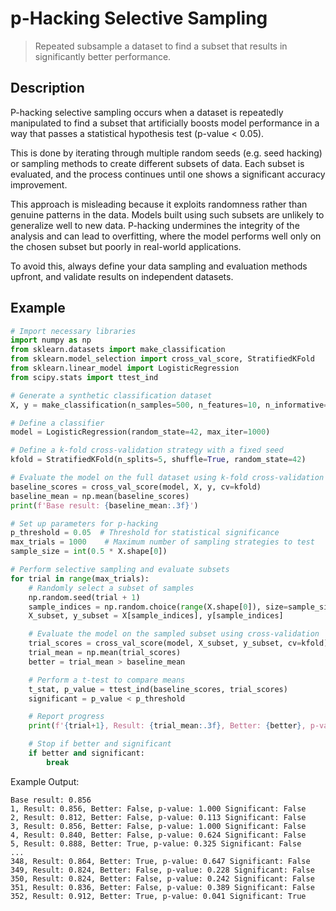 # p-Hacking Selective Sampling

> Repeated subsample a dataset to find a subset that results in significantly better performance.

## Description

P-hacking selective sampling occurs when a dataset is repeatedly manipulated to find a subset that artificially boosts model performance in a way that passes a statistical hypothesis test (p-value < 0.05).

This is done by iterating through multiple random seeds (e.g. seed hacking) or sampling methods to create different subsets of data. Each subset is evaluated, and the process continues until one shows a significant accuracy improvement.

This approach is misleading because it exploits randomness rather than genuine patterns in the data. Models built using such subsets are unlikely to generalize well to new data. P-hacking undermines the integrity of the analysis and can lead to overfitting, where the model performs well only on the chosen subset but poorly in real-world applications.

To avoid this, always define your data sampling and evaluation methods upfront, and validate results on independent datasets.

## Example

```python
# Import necessary libraries
import numpy as np
from sklearn.datasets import make_classification
from sklearn.model_selection import cross_val_score, StratifiedKFold
from sklearn.linear_model import LogisticRegression
from scipy.stats import ttest_ind

# Generate a synthetic classification dataset
X, y = make_classification(n_samples=500, n_features=10, n_informative=5, n_redundant=5, random_state=42)

# Define a classifier
model = LogisticRegression(random_state=42, max_iter=1000)

# Define a k-fold cross-validation strategy with a fixed seed
kfold = StratifiedKFold(n_splits=5, shuffle=True, random_state=42)

# Evaluate the model on the full dataset using k-fold cross-validation
baseline_scores = cross_val_score(model, X, y, cv=kfold)
baseline_mean = np.mean(baseline_scores)
print(f'Base result: {baseline_mean:.3f}')

# Set up parameters for p-hacking
p_threshold = 0.05  # Threshold for statistical significance
max_trials = 1000    # Maximum number of sampling strategies to test
sample_size = int(0.5 * X.shape[0])

# Perform selective sampling and evaluate subsets
for trial in range(max_trials):
    # Randomly select a subset of samples
    np.random.seed(trial + 1)
    sample_indices = np.random.choice(range(X.shape[0]), size=sample_size, replace=False)
    X_subset, y_subset = X[sample_indices], y[sample_indices]

    # Evaluate the model on the sampled subset using cross-validation
    trial_scores = cross_val_score(model, X_subset, y_subset, cv=kfold)
    trial_mean = np.mean(trial_scores)
    better = trial_mean > baseline_mean

    # Perform a t-test to compare means
    t_stat, p_value = ttest_ind(baseline_scores, trial_scores)
    significant = p_value < p_threshold

    # Report progress
    print(f'{trial+1}, Result: {trial_mean:.3f}, Better: {better}, p-value: {p_value:.3f} Significant: {significant}')

    # Stop if better and significant
    if better and significant:
        break
```

Example Output:

```text
Base result: 0.856
1, Result: 0.856, Better: False, p-value: 1.000 Significant: False
2, Result: 0.812, Better: False, p-value: 0.113 Significant: False
3, Result: 0.856, Better: False, p-value: 1.000 Significant: False
4, Result: 0.840, Better: False, p-value: 0.624 Significant: False
5, Result: 0.888, Better: True, p-value: 0.325 Significant: False
...
348, Result: 0.864, Better: True, p-value: 0.647 Significant: False
349, Result: 0.824, Better: False, p-value: 0.228 Significant: False
350, Result: 0.824, Better: False, p-value: 0.242 Significant: False
351, Result: 0.836, Better: False, p-value: 0.389 Significant: False
352, Result: 0.912, Better: True, p-value: 0.041 Significant: True
```

